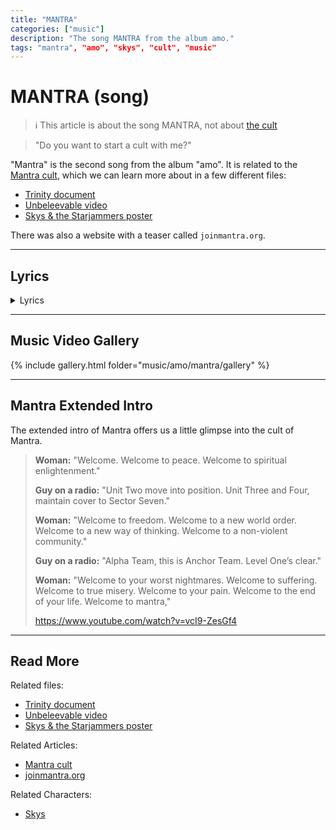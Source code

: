 ```yaml
---
title: "MANTRA"
categories: ["music"]
description: "The song MANTRA from the album amo."
tags: "mantra", "amo", "skys", "cult", "music"
---
```

# MANTRA (song)

> ℹ︎ This article is about the song MANTRA, not about [the cult](../lore/mantra)

> "Do you want to start a cult with me?"

"Mantra" is the second song from the album "amo".
It is related to the [Mantra cult](../lore/mantra), which 
we can learn more about in a few different files:

- [Trinity document](../files/trinity_document)
- [Unbeleevable video](../files/unbeleevable)
- [Skys & the Starjammers poster](../files/skystarjammers)

There was also a website with a teaser called `joinmantra.org`.

***

## Lyrics

<details class="lyrics">
    <summary>Lyrics</summary>

> Do you wanna start a cult with me?/
> I’m not vibrating like I oughta be/
> I need a purpose, I can't keep surfing/
> Through this existential misery/
> Now, we are going to need some real estate/
> But if I choose my words carefully/
> Think I could fool you that I’m the guru/
> Wait, how do you spell epiphany?
> 
> Before the truth will set you free/
> It’ll piss you off/
> Before you find a place to be/
> You’re gonna lose the plot/
> Too late to tell you now/
> One ear and right out the other one/
> Because all you ever do is chant the same old mantra
>
> Could I have your attention please/
> It’s time to tap in to your tragedy/
> Think you could use a new abuser/
> Close your eyes and listen carefully/
> Imagine you're stood on a beach/
> Water gently lapping at your feet/
> But now your sinking/
> What were you thinking?/
> That’s all the time we have this week
>
> And I know this doesn’t make a lot of sense/
> But do you really wanna think all by yourself now?/
> All I’m asking for’s a little bit of faith/
> You know it's easy to believe/
> And I know this doesn’t make a lot of sense./ 
> Y’know you gotta work the corners of your mind now/
> All I’m asking for’s a little bit of faith/
>You know it's easy to, so easy to believe

(Source: Mantra music video description)

</details>

***

## Music Video Gallery

{% include gallery.html folder="music/amo/mantra/gallery" %}

***

## Mantra Extended Intro

The extended intro of Mantra offers us a little glimpse into the cult of Mantra.

> **Woman:** "Welcome. Welcome to peace. Welcome to spiritual enlightenment."
>
> **Guy on a radio:** "Unit Two move into position. Unit Three and Four, maintain cover to Sector Seven."
>
> **Woman:** "Welcome to freedom. Welcome to a new world order. Welcome to a new way of thinking. Welcome to a non-violent community."
>
> **Guy on a radio:** "Alpha Team, this is Anchor Team. Level One’s clear."
>
> **Woman:** "Welcome to your worst nightmares. Welcome to suffering. Welcome to true misery. Welcome to your pain. Welcome to the end of your life. Welcome to mantra,"
> 
> https://www.youtube.com/watch?v=vcI9-ZesGf4

***

## Read More

Related files:

- [Trinity document](../files/trinity_document)
- [Unbeleevable video](../files/unbeleevable)
- [Skys & the Starjammers poster](../files/skystarjammers)

Related Articles:

- [Mantra cult](../lore/mantra)
- [joinmantra.org](../lore/mantra#joinmantraorg)

Related Characters:

- [Skys](../characters/skys.md)
